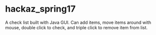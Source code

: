 # hackaz_spring17
A check list built with Java GUI. Can add items, move items around with mouse, double click to check, and triple click to remove item from list.
